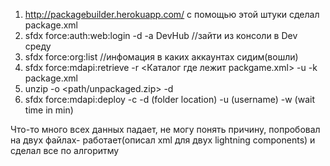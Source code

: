 1. http://packagebuilder.herokuapp.com/ c помощью этой штуки сделал package.xml
2. sfdx force:auth:web:login -d -a DevHub //зайти из консоли в Dev среду
3. sfdx force:org:list //инфомация в каких аккаунтах сидим(вошли)
4. sfdx force:mdapi:retrieve -r <Каталог где лежит packgame.xml> -u <username in SF> -k package.xml
5. unzip -o <path/unpackaged.zip> -d <current location>
6. sfdx force:mdapi:deploy -c <deploy only validate targets> -d (folder location) -u (username) -w (wait time in min)




 Что-то много всех данных падает, не могу понять причину, попробовал на двух файлах- работает(описал xml для двух lightning components) и сделал все по алгоритму 

